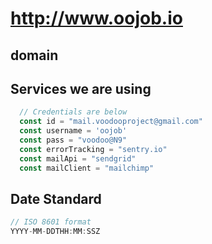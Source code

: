 # http://www.oojob.io
## domain
## Services we are using
```javascript
  // Credentials are below
  const id = "mail.voodooproject@gmail.com"
  const username = 'oojob'
  const pass = "voodoo@N9"
  const errorTracking = "sentry.io"
  const mailApi = "sendgrid"
  const mailClient = "mailchimp"
```
## Date Standard
```javascript
// ISO 8601 format
YYYY-MM-DDTHH:MM:SSZ
```
